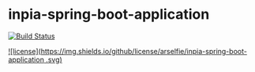 # inpia-spring-boot-application

[![Build Status](https://travis-ci.org/arselfie/inpia-spring-boot-application.svg?branch=new_feature)](https://travis-ci.org/arselfie/inpia-spring-boot-application)

[![license](https://img.shields.io/github/license/arselfie/inpia-spring-boot-application
.svg)]()